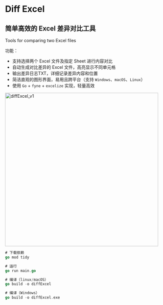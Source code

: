 # Diff Excel
## 简单高效的 Excel 差异对比工具
Tools for comparing two Excel files

功能：
- 支持选择两个 Excel 文件及指定 Sheet 进行内容对比
- 自动生成对比差异的 Excel 文件，高亮显示不同单元格
- 输出差异日志TXT，详细记录差异内容和位置
- 简洁直观的图形界面，易用且跨平台（支持 `Windows`、`macOS`、`Linux`）
- 使用 `Go` + `fyne` + `excelize` 实现，轻量高效

<img width="500" alt="diffExcel_v1" src="https://github.com/user-attachments/assets/3df203a1-a948-4e3c-9f19-a07d830e1f78" />

```go
# 下载依赖
go mod tidy

# 运行
go run main.go

# 编译（linux/macOS）
go build -o diffExcel

# 编译（Windows）
go build -o diffExcel.exe
```
